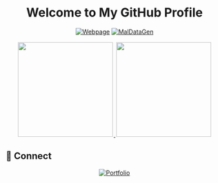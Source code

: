 <div align="center">

# Welcome to My GitHub Profile

[![Webpage](https://img.shields.io/badge/Portfolio-Visit%20My%20Webpage-blue?style=for-the-badge)](https://kayua.github.io/octonerdai.github.io/)
[![MalDataGen](https://img.shields.io/badge/Research-Malware%20Dataset%20Library-red?style=for-the-badge)](https://github.com/SBSeg25/MalDataGen)

</div>

<p align="center">
  <a href="https://github.com/kayua">
    <img height="220em" style="padding: 2px;" src="https://github-readme-stats.vercel.app/api?username=kayua&show_icons=true&theme=default&include_all_commits=true&count_private=true&token=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"/>
    <img height="220em" style="padding: 2px;" src="https://github-readme-stats.vercel.app/api/top-langs/?username=kayua&layout=compact&langs_count=12&theme=default&token=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"/>
  </a>
</p>

## 🔗 Connect

<div align="center">

[![Portfolio](https://img.shields.io/badge/🌐_Portfolio-Visit-0A66C2?style=flat-square)](https://kayua.github.io/octonerdai.github.io/)

</div>
